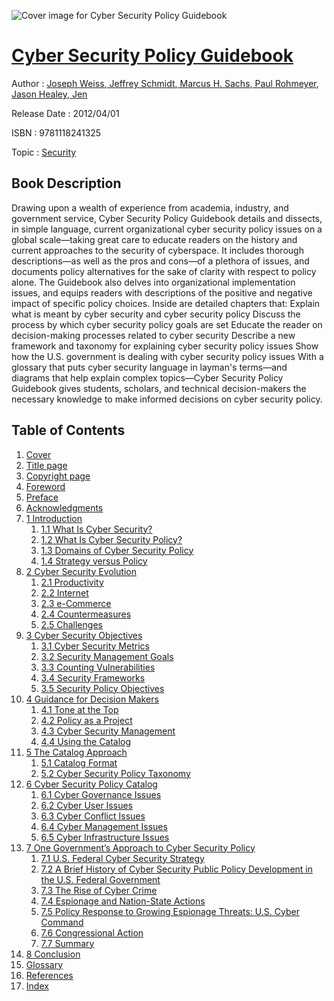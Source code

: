 ![Cover image for Cyber Security Policy Guidebook](https://imgdetail.ebookreading.net/cover/cover/security/EB9781118241325.jpg)

[Cyber Security Policy Guidebook](https://ebookreading.net/view/book/Cyber+Security+Policy+Guidebook-EB9781118241325_1.html "Cyber Security Policy Guidebook")
====================================================================================================================

Author : [Joseph Weiss](https://ebookreading.net/search/author/Joseph+Weiss),[ Jeffrey Schmidt](https://ebookreading.net/search/author/+Jeffrey+Schmidt),[ Marcus H. Sachs](https://ebookreading.net/search/author/+Marcus+H.+Sachs),[ Paul Rohmeyer](https://ebookreading.net/search/author/+Paul+Rohmeyer),[ Jason Healey](https://ebookreading.net/search/author/+Jason+Healey),[ Jen](https://ebookreading.net/search/author/+Jen)

Release Date : 2012/04/01

ISBN : 9781118241325

Topic : [Security](https://ebookreading.net/search/category/security)

Book Description
-----------------

Drawing upon a wealth of experience from academia, industry, and government service, Cyber Security Policy Guidebook details and dissects, in simple language, current organizational cyber security policy issues on a global scale—taking great care to educate readers on the history and current approaches to the security of cyberspace. It includes thorough descriptions—as well as the pros and cons—of a plethora of issues, and documents policy alternatives for the sake of clarity with respect to policy alone. The Guidebook also delves into organizational implementation issues, and equips readers with descriptions of the positive and negative impact of specific policy choices.
Inside are detailed chapters that:
Explain what is meant by cyber security and cyber security policy
Discuss the process by which cyber security policy goals are set
Educate the reader on decision-making processes related to cyber security
Describe a new framework and taxonomy for explaining cyber security policy issues
Show how the U.S. government is dealing with cyber security policy issues
With a glossary that puts cyber security language in layman's terms—and diagrams that help explain complex topics—Cyber Security Policy Guidebook gives students, scholars, and technical decision-makers the necessary knowledge to make informed decisions on cyber security policy.
              
Table of Contents
-----------------

1. [Cover](https://ebookreading.net/view/book/Cyber+Security+Policy+Guidebook-EB9781118241325_1.html)
1. [Title page](https://ebookreading.net/view/book/Cyber+Security+Policy+Guidebook-EB9781118241325_3.html)
1. [Copyright page](https://ebookreading.net/view/book/Cyber+Security+Policy+Guidebook-EB9781118241325_4.html)
1. [Foreword](https://ebookreading.net/view/book/Cyber+Security+Policy+Guidebook-EB9781118241325_5.html#f01)
1. [Preface](https://ebookreading.net/view/book/Cyber+Security+Policy+Guidebook-EB9781118241325_6.html#f02)
1. [Acknowledgments](https://ebookreading.net/view/book/Cyber+Security+Policy+Guidebook-EB9781118241325_7.html#f03)
1. [1 Introduction](https://ebookreading.net/view/book/Cyber+Security+Policy+Guidebook-EB9781118241325_8.html#c01)
    1. [1.1 What Is Cyber Security?](https://ebookreading.net/view/book/Cyber+Security+Policy+Guidebook-EB9781118241325_8.html#c01-sec1-0001)
    1. [1.2 What Is Cyber Security Policy?](https://ebookreading.net/view/book/Cyber+Security+Policy+Guidebook-EB9781118241325_8.html#c01-sec1-0002)
    1. [1.3 Domains of Cyber Security Policy](https://ebookreading.net/view/book/Cyber+Security+Policy+Guidebook-EB9781118241325_8.html#c01-sec1-0003)
    1. [1.4 Strategy versus Policy](https://ebookreading.net/view/book/Cyber+Security+Policy+Guidebook-EB9781118241325_8.html#c01-sec1-0004)
1. [2 Cyber Security Evolution](https://ebookreading.net/view/book/Cyber+Security+Policy+Guidebook-EB9781118241325_9.html#c02)
    1. [2.1 Productivity](https://ebookreading.net/view/book/Cyber+Security+Policy+Guidebook-EB9781118241325_9.html#c02-sec1-0002)
    1. [2.2 Internet](https://ebookreading.net/view/book/Cyber+Security+Policy+Guidebook-EB9781118241325_9.html#c02-sec1-0003)
    1. [2.3 e-Commerce](https://ebookreading.net/view/book/Cyber+Security+Policy+Guidebook-EB9781118241325_9.html#c02-sec1-0004)
    1. [2.4 Countermeasures](https://ebookreading.net/view/book/Cyber+Security+Policy+Guidebook-EB9781118241325_9.html#c02-sec1-0005)
    1. [2.5 Challenges](https://ebookreading.net/view/book/Cyber+Security+Policy+Guidebook-EB9781118241325_9.html#c02-sec1-0006)
1. [3 Cyber Security Objectives](https://ebookreading.net/view/book/Cyber+Security+Policy+Guidebook-EB9781118241325_10.html#c03)
    1. [3.1 Cyber Security Metrics](https://ebookreading.net/view/book/Cyber+Security+Policy+Guidebook-EB9781118241325_10.html#c03-sec1-0002)
    1. [3.2 Security Management Goals](https://ebookreading.net/view/book/Cyber+Security+Policy+Guidebook-EB9781118241325_10.html#c03-sec1-0003)
    1. [3.3 Counting Vulnerabilities](https://ebookreading.net/view/book/Cyber+Security+Policy+Guidebook-EB9781118241325_10.html#c03-sec1-0004)
    1. [3.4 Security Frameworks](https://ebookreading.net/view/book/Cyber+Security+Policy+Guidebook-EB9781118241325_10.html#c03-sec1-0005)
    1. [3.5 Security Policy Objectives](https://ebookreading.net/view/book/Cyber+Security+Policy+Guidebook-EB9781118241325_10.html#c03-sec1-0006)
1. [4 Guidance for Decision Makers](https://ebookreading.net/view/book/Cyber+Security+Policy+Guidebook-EB9781118241325_11.html#c04)
    1. [4.1 Tone at the Top](https://ebookreading.net/view/book/Cyber+Security+Policy+Guidebook-EB9781118241325_11.html#c04-sec1-0001)
    1. [4.2 Policy as a Project](https://ebookreading.net/view/book/Cyber+Security+Policy+Guidebook-EB9781118241325_11.html#c04-sec1-0002)
    1. [4.3 Cyber Security Management](https://ebookreading.net/view/book/Cyber+Security+Policy+Guidebook-EB9781118241325_11.html#c04-sec1-0003)
    1. [4.4 Using the Catalog](https://ebookreading.net/view/book/Cyber+Security+Policy+Guidebook-EB9781118241325_11.html#c04-sec1-0004)
1. [5 The Catalog Approach](https://ebookreading.net/view/book/Cyber+Security+Policy+Guidebook-EB9781118241325_12.html#c05)
    1. [5.1 Catalog Format](https://ebookreading.net/view/book/Cyber+Security+Policy+Guidebook-EB9781118241325_12.html#c05-sec1-0002)
    1. [5.2 Cyber Security Policy Taxonomy](https://ebookreading.net/view/book/Cyber+Security+Policy+Guidebook-EB9781118241325_12.html#c05-sec1-0003)
1. [6 Cyber Security Policy Catalog](https://ebookreading.net/view/book/Cyber+Security+Policy+Guidebook-EB9781118241325_13.html#c06)
    1. [6.1 Cyber Governance Issues](https://ebookreading.net/view/book/Cyber+Security+Policy+Guidebook-EB9781118241325_13.html#c06-sec1-0002)
    1. [6.2 Cyber User Issues](https://ebookreading.net/view/book/Cyber+Security+Policy+Guidebook-EB9781118241325_13.html#c06-sec1-0003)
    1. [6.3 Cyber Conflict Issues](https://ebookreading.net/view/book/Cyber+Security+Policy+Guidebook-EB9781118241325_13.html#c06-sec1-0004)
    1. [6.4 Cyber Management Issues](https://ebookreading.net/view/book/Cyber+Security+Policy+Guidebook-EB9781118241325_13.html#c06-sec1-0005)
    1. [6.5 Cyber Infrastructure Issues](https://ebookreading.net/view/book/Cyber+Security+Policy+Guidebook-EB9781118241325_13.html#c06-sec1-0006)
1. [7 One Government’s Approach to Cyber Security Policy](https://ebookreading.net/view/book/Cyber+Security+Policy+Guidebook-EB9781118241325_14.html#c07)
    1. [7.1 U.S. Federal Cyber Security Strategy](https://ebookreading.net/view/book/Cyber+Security+Policy+Guidebook-EB9781118241325_14.html#c07-sec1-0001)
    1. [7.2 A Brief History of Cyber Security Public Policy Development in the U.S. Federal Government](https://ebookreading.net/view/book/Cyber+Security+Policy+Guidebook-EB9781118241325_14.html#c07-sec1-0002)
    1. [7.3 The Rise of Cyber Crime](https://ebookreading.net/view/book/Cyber+Security+Policy+Guidebook-EB9781118241325_14.html#c07-sec1-0003)
    1. [7.4 Espionage and Nation-State Actions](https://ebookreading.net/view/book/Cyber+Security+Policy+Guidebook-EB9781118241325_14.html#c07-sec1-0004)
    1. [7.5 Policy Response to Growing Espionage Threats: U.S. Cyber Command](https://ebookreading.net/view/book/Cyber+Security+Policy+Guidebook-EB9781118241325_14.html#c07-sec1-0005)
    1. [7.6 Congressional Action](https://ebookreading.net/view/book/Cyber+Security+Policy+Guidebook-EB9781118241325_14.html#c07-sec1-0006)
    1. [7.7 Summary](https://ebookreading.net/view/book/Cyber+Security+Policy+Guidebook-EB9781118241325_14.html#c07-sec1-0007)
1. [8 Conclusion](https://ebookreading.net/view/book/Cyber+Security+Policy+Guidebook-EB9781118241325_15.html#c08)
1. [Glossary](https://ebookreading.net/view/book/Cyber+Security+Policy+Guidebook-EB9781118241325_16.html#f04)
1. [References](https://ebookreading.net/view/book/Cyber+Security+Policy+Guidebook-EB9781118241325_17.html#b01)
1. [Index](https://ebookreading.net/view/book/Cyber+Security+Policy+Guidebook-EB9781118241325_18.html)
